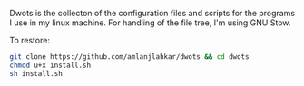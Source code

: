 Dwots is the collecton of the configuration files and scripts
for the programs I use in my linux machine.
For handling of the file tree, I'm using GNU Stow.

To restore:
```bash
git clone https://github.com/amlanjlahkar/dwots && cd dwots
chmod u+x install.sh
sh install.sh
```
